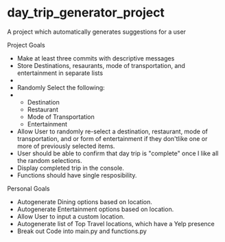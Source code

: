 # day_trip_generator_project
A project which automatically generates suggestions for a user

<p>
Project Goals
<ul>
    <li>Make at least three commits with descriptive messages</li>
    <li>Store Destinations, resaurants, mode of transportation, and entertainment in separate lists</li>
    <li>
    <li>Randomly Select the following:</li>
    <li>
        <ul>
            <li>Destination</li>
            <li>Restaurant</li>
            <li>Mode of Transportation</li>
            <li>Entertainment</li>
        </ul>
    </li>
    <li>Allow User to randomly re-select a destination, restaurant, mode of transportation, and or form of entertainment if they don'tlike one or more of previously selected items.</li>
    <li>User should be able to confirm that day trip is "complete" once I like all the random selections.</li>
    <li>Display completed trip in the console.</li>
    <li>Functions should have single resposibility.</li>
</ul>
</p>
<p>Personal Goals</p>
<ul>
<li>Autogenerate Dining options based on location.</li>
<li>Autogenerate Entertainment options based on location.</li>
<li>Allow User to input a custom location.</li>
<li>Autogenerate list of Top Travel locations, which have a Yelp presence</li>
<li>Break out Code into main.py and functions.py</li>
</ul>
